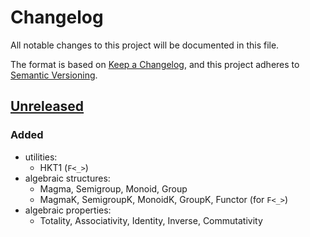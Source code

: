 # Changelog

All notable changes to this project will be documented in this file.

The format is based on [Keep a Changelog](https://keepachangelog.com/en/1.0.0/),
and this project adheres to [Semantic Versioning](https://semver.org/spec/v2.0.0.html).

## [Unreleased]

### Added

- utilities:
  - HKT1 (`F<_>`)
- algebraic structures:
  - Magma, Semigroup, Monoid, Group
  - MagmaK, SemigroupK, MonoidK, GroupK, Functor (for `F<_>`)
- algebraic properties:
  - Totality, Associativity, Identity, Inverse, Commutativity

[unreleased]: https://github.com/duskmoon314/cats/commits/main
